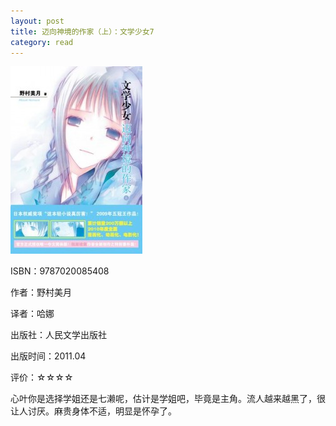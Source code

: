 ```yaml
---
layout: post
title: 迈向神境的作家（上）：文学少女7
category: read
---
```

<img class="cover" src="/images/2011/12/9787020085408-211x300.jpg" width="211" height="300" />

ISBN：9787020085408

作者：野村美月

译者：哈娜

出版社：人民文学出版社

出版时间：2011.04

评价：☆☆☆☆

心叶你是选择学姐还是七濑呢，估计是学姐吧，毕竟是主角。流人越来越黑了，很让人讨厌。麻贵身体不适，明显是怀孕了。
